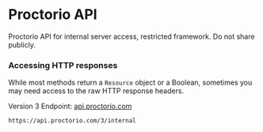 # Proctorio API
Proctorio API for internal server access, restricted framework. Do not share publicly. 

### Accessing HTTP responses

While most methods return a `Resource` object or a Boolean, sometimes you may
need access to the raw HTTP response headers. 

Version 3 Endpoint: [api.proctorio.com](https://api.proctorio.com)

```
https://api.proctorio.com/3/internal
```
